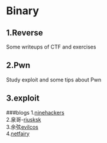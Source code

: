 # Binary
## 1.Reverse
Some writeups of CTF and exercises
## 2.Pwn
Study exploit and some tips about Pwn
## 3.exploit
###blogs
1.[ninehackers](http://www.ninehackers.com/)<br>
2.泉哥-[riusksk](http://riusksk.me/)<br>
3.余弦[evilcos](http://evilcos.me/)<br>
4.[netfairy](http://www.netfairy.net/)<br>

